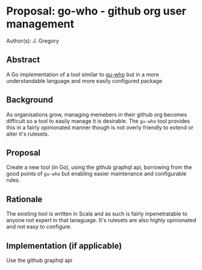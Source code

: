 # Proposal: go-who - github org user management

Author(s): J. Gregory

## Abstract

A Go implementation of a tool similar to [gu-who](https://github.com/guardian/gu-who) but in a more understandable language and more easily configured package

## Background

As organisations grow, managing memebers in their github org becomes difficult so a tool to easily manage it is desirable.
The `gu-who` tool provides this in a fairly opinionated manner though is not overly friendly to extend or alter it's rulesets.

## Proposal

Create a new tool (in Go), using the github graphql api, borrowing from the good points of `gu-who` but enabling easier maintenance and configurable rules.

## Rationale

The existing tool is written in Scala and as such is fairly inpenetratable to anyone not expert in that lanaguage. It's rulesets are also highly opinionated and not easy to configure.

## Implementation (if applicable)

Use the github graphql api
